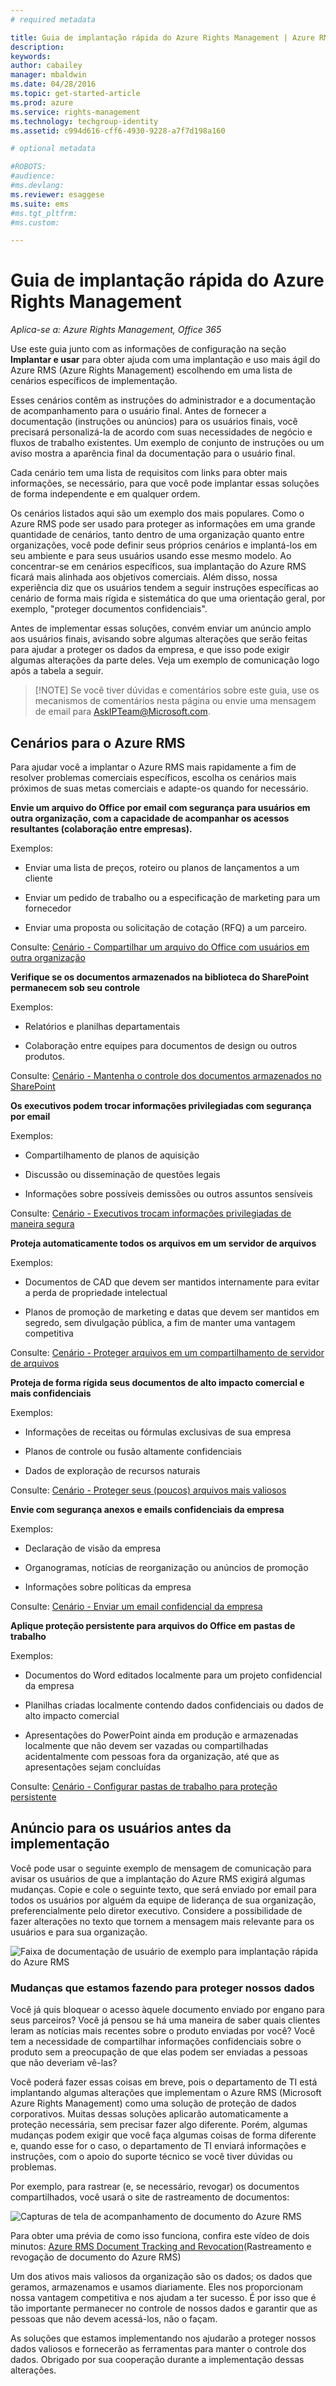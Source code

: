 ```yaml
---
# required metadata

title: Guia de implantação rápida do Azure Rights Management | Azure RMS
description:
keywords:
author: cabailey
manager: mbaldwin
ms.date: 04/28/2016
ms.topic: get-started-article
ms.prod: azure
ms.service: rights-management
ms.technology: techgroup-identity
ms.assetid: c994d616-cff6-4930-9228-a7f7d198a160

# optional metadata

#ROBOTS:
#audience:
#ms.devlang:
ms.reviewer: esaggese
ms.suite: ems
#ms.tgt_pltfrm:
#ms.custom:

---
```


# Guia de implantação rápida do Azure Rights Management

*Aplica-se a: Azure Rights Management, Office 365*

Use este guia junto com as informações de configuração na seção **Implantar e usar** para obter ajuda com uma implantação e uso mais ágil do Azure RMS (Azure Rights Management) escolhendo em uma lista de cenários específicos de implementação.

Esses cenários contêm as instruções do administrador e a documentação de acompanhamento para o usuário final. Antes de fornecer a documentação (instruções ou anúncios) para os usuários finais, você precisará personalizá-la de acordo com suas necessidades de negócio e fluxos de trabalho existentes. Um exemplo de conjunto de instruções ou um aviso mostra a aparência final da documentação para o usuário final.

Cada cenário tem uma lista de requisitos com links para obter mais informações, se necessário, para que você pode implantar essas soluções de forma independente e em qualquer ordem.

Os cenários listados aqui são um exemplo dos mais populares. Como o Azure RMS pode ser usado para proteger as informações em uma grande quantidade de cenários, tanto dentro de uma organização quanto entre organizações, você pode definir seus próprios cenários e implantá-los em seu ambiente e para seus usuários usando esse mesmo modelo. Ao concentrar-se em cenários específicos, sua implantação do Azure RMS ficará mais alinhada aos objetivos comerciais. Além disso, nossa experiência diz que os usuários tendem a seguir instruções específicas ao cenário de forma mais rígida e sistemática do que uma orientação geral, por exemplo, "proteger documentos confidenciais".

Antes de implementar essas soluções, convém enviar um anúncio amplo aos usuários finais, avisando sobre algumas alterações que serão feitas para ajudar a proteger os dados da empresa, e que isso pode exigir algumas alterações da parte deles. Veja um exemplo de comunicação logo após a tabela a seguir.

> [!NOTE] Se você tiver dúvidas e comentários sobre este guia, use os mecanismos de comentários nesta página ou envie uma mensagem de email para [AskIPTeam@Microsoft.com](mailto:%20askipteam@microsoft.com?subject=Rapid%20Deployment%20Guide%20feedback).

## Cenários para o Azure RMS
Para ajudar você a implantar o Azure RMS mais rapidamente a fim de resolver problemas comerciais específicos, escolha os cenários mais próximos de suas metas comerciais e adapte-os quando for necessário.



**Envie um arquivo do Office por email com segurança para usuários em outra organização, com a capacidade de acompanhar os acessos resultantes (colaboração entre empresas).**

Exemplos:

- Enviar uma lista de preços, roteiro ou planos de lançamentos a um cliente

- Enviar um pedido de trabalho ou a especificação de marketing para um fornecedor

- Enviar uma proposta ou solicitação de cotação (RFQ) a um parceiro.

Consulte: [Cenário - Compartilhar um arquivo do Office com usuários em outra organização](scenario-share-office-file-externally.md)

**Verifique se os documentos armazenados na biblioteca do SharePoint permanecem sob seu controle**

Exemplos:

- Relatórios e planilhas departamentais

- Colaboração entre equipes para documentos de design ou outros produtos.

Consulte: [Cenário - Mantenha o controle dos documentos armazenados no SharePoint](scenario-sharepoint.md)

**Os executivos podem trocar informações privilegiadas com segurança por email**

Exemplos:

- Compartilhamento de planos de aquisição

- Discussão ou disseminação de questões legais

- Informações sobre possíveis demissões ou outros assuntos sensíveis

Consulte: [Cenário - Executivos trocam informações privilegiadas de maneira segura](scenario-executives-email.md)

**Proteja automaticamente todos os arquivos em um servidor de arquivos**

Exemplos:

- Documentos de CAD que devem ser mantidos internamente para evitar a perda de propriedade intelectual

- Planos de promoção de marketing e datas que devem ser mantidos em segredo, sem divulgação pública, a fim de manter uma vantagem competitiva

Consulte: [Cenário - Proteger arquivos em um compartilhamento de servidor de arquivos](scenario-fci.md)

**Proteja de forma rígida seus documentos de alto impacto comercial e mais confidenciais**

Exemplos:

- Informações de receitas ou fórmulas exclusivas de sua empresa

- Planos de controle ou fusão altamente confidenciais

- Dados de exploração de recursos naturais

Consulte: [Cenário - Proteger seus &#40;poucos&#41; arquivos mais valiosos](scenario-secure-most-valuable-files.md)

**Envie com segurança anexos e emails confidenciais da empresa**

Exemplos:

- Declaração de visão da empresa

- Organogramas, notícias de reorganização ou anúncios de promoção

- Informações sobre políticas da empresa

Consulte: [Cenário - Enviar um email confidencial da empresa](scenario-company-confidential-email.md)

**Aplique proteção persistente para arquivos do Office em pastas de trabalho**

Exemplos:

- Documentos do Word editados localmente para um projeto confidencial da empresa

- Planilhas criadas localmente contendo dados confidenciais ou dados de alto impacto comercial

- Apresentações do PowerPoint ainda em produção e armazenadas localmente que não devem ser vazadas ou compartilhadas acidentalmente com pessoas fora da organização, até que as apresentações sejam concluídas

Consulte: [Cenário - Configurar pastas de trabalho para proteção persistente](scenario-work-folders.md)




## Anúncio para os usuários antes da implementação
Você pode usar o seguinte exemplo de mensagem de comunicação para avisar os usuários de que a implantação do Azure RMS exigirá algumas mudanças. Copie e cole o seguinte texto, que será enviado por email para todos os usuários por alguém da equipe de liderança de sua organização, preferencialmente pelo diretor executivo. Considere a possibilidade de fazer alterações no texto que tornem a mensagem mais relevante para os usuários e para sua organização.

![Faixa de documentação de usuário de exemplo para implantação rápida do Azure RMS](../media/AzRMS_ExampleBanner.png)

### Mudanças que estamos fazendo para proteger nossos dados
Você já quis bloquear o acesso àquele documento enviado por engano para seus parceiros? Você já pensou se há uma maneira de saber quais clientes leram as notícias mais recentes sobre o produto enviadas por você? Você tem a necessidade de compartilhar informações confidenciais sobre o produto sem a preocupação de que elas podem ser enviadas a pessoas que não deveriam vê-las?

Você poderá fazer essas coisas em breve, pois o departamento de TI está implantando algumas alterações que implementam o Azure RMS (Microsoft Azure Rights Management) como uma solução de proteção de dados corporativos. Muitas dessas soluções aplicarão automaticamente a proteção necessária, sem precisar fazer algo diferente. Porém, algumas mudanças podem exigir que você faça algumas coisas de forma diferente e, quando esse for o caso, o departamento de TI enviará informações e instruções, com o apoio do suporte técnico se você tiver dúvidas ou problemas.

Por exemplo, para rastrear (e, se necessário, revogar) os documentos compartilhados, você usará o site de rastreamento de documentos:

![Capturas de tela de acompanhamento de documento do Azure RMS](../media/AzRMS_Tutorial_5_Screenshots.png)

Para obter uma prévia de como isso funciona, confira este vídeo de dois minutos: [Azure RMS Document Tracking and Revocation](https://channel9.msdn.com/Series/Information-Protection/Azure-RMS-Document-Tracking-and-Revocation)(Rastreamento e revogação de documento do Azure RMS)

Um dos ativos mais valiosos da organização são os dados; os dados que geramos, armazenamos e usamos diariamente. Eles nos proporcionam nossa vantagem competitiva e nos ajudam a ter sucesso. É por isso que é tão importante permanecer no controle de nossos dados e garantir que as pessoas que não devem acessá-los, não o façam.

As soluções que estamos implementando nos ajudarão a proteger nossos dados valiosos e fornecerão as ferramentas para manter o controle dos dados. Obrigado por sua cooperação durante a implementação dessas alterações.



<!--HONumber=May16_HO2-->


